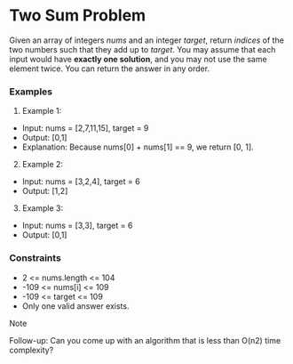# Two Sum Problem
Given an array of integers *nums* and an integer *target*, return *indices* of the two numbers such that they add up to *target*.
You may assume that each input would have **exactly one solution**, and you may not use the same element twice.
You can return the answer in any order.

### Examples
1. Example 1:
  - Input: nums = [2,7,11,15], target = 9
  - Output: [0,1]
  - Explanation: Because nums[0] + nums[1] == 9, we return [0, 1].
2. Example 2:
  - Input: nums = [3,2,4], target = 6
  - Output: [1,2]
3. Example 3:
  - Input: nums = [3,3], target = 6
  - Output: [0,1]
 

### Constraints
+ 2 <= nums.length <= 104
+ -109 <= nums[i] <= 109
+ -109 <= target <= 109
+ Only one valid answer exists.
 
> [!NOTE]
> Follow-up: Can you come up with an algorithm that is less than O(n2) time complexity?
